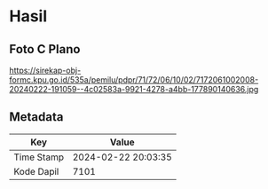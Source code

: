 # Hasil

## Foto C Plano

https://sirekap-obj-formc.kpu.go.id/535a/pemilu/pdpr/71/72/06/10/02/7172061002008-20240222-191059--4c02583a-9921-4278-a4bb-177890140636.jpg


## Metadata

| Key        | Value               |
| ---------- | ------------------- |
| Time Stamp | 2024-02-22 20:03:35 |
| Kode Dapil | 7101                |



